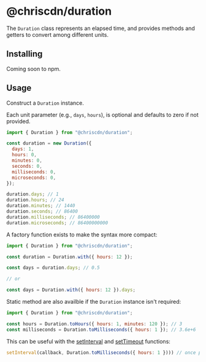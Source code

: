 # @chriscdn/duration

The `Duration` class represents an elapsed time, and provides methods and getters to convert among different units.

## Installing

Coming soon to npm.

<!-- Using npm:

```bash
npm install @chriscdn/duration
```

Using yarn:

```bash
yarn add @chriscdn/duration
``` -->

## Usage

Construct a `Duration` instance.

Each unit parameter (e.g., `days`, `hours`), is optional and defaults to zero if not provided.

```js
import { Duration } from "@chriscdn/duration";

const duration = new Duration({
  days: 1,
  hours: 0,
  minutes: 0,
  seconds: 0,
  milliseconds: 0,
  microseconds: 0,
});

duration.days; // 1
duration.hours; // 24
duration.minutes; // 1440
duration.seconds; // 86400
duration.milliseconds; // 86400000
duration.microseconds; // 86400000000
```

A factory function exists to make the syntax more compact:

```js
import { Duration } from "@chriscdn/duration";

const duration = Duration.with({ hours: 12 });

const days = duration.days; // 0.5

// or

const days = Duration.with({ hours: 12 }).days;
```

Static method are also availble if the `Duration` instance isn't required:

```js
import { Duration } from "@chriscdn/duration";

const hours = Duration.toHours({ hours: 1, minutes: 120 }); // 3
const milliseconds = Duration.toMilliseconds({ hours: 1 }); // 3.6e+6
```

This can be useful with the [setInterval](https://developer.mozilla.org/en-US/docs/Web/API/setInterval) and [setTimeout](https://developer.mozilla.org/en-US/docs/Web/API/setTimeout) functions:

```js
setInterval(callback, Duration.toMilliseconds({ hours: 1 }))) // once per hour
```
